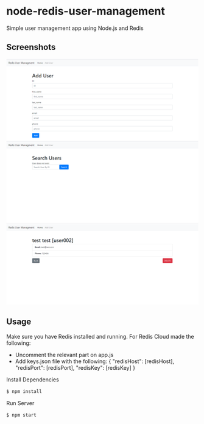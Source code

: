 # node-redis-user-management
Simple user management app using Node.js and Redis

## Screenshots
![screenshots](https://github.com/lirangofer-spec/node-redis-users-management/blob/master/screenshots/add_user.png)
![screenshots](https://github.com/lirangofer-spec/node-redis-users-management/blob/master/screenshots/search_users.png)
![screenshots](https://github.com/lirangofer-spec/node-redis-users-management/blob/master/screenshots/user_details.png)
## Usage

Make sure you have Redis installed and running.
For Redis Cloud made the following:
- Uncomment the relevant part on app.js
- Add keys.json file with the following:
{
  "redisHost": [redisHost],
  "redisPort": [redisPort],
  "redisKey": [redisKey]
} 

Install Dependencies

```sh
$ npm install
```

Run Server

```sh
$ npm start
```
